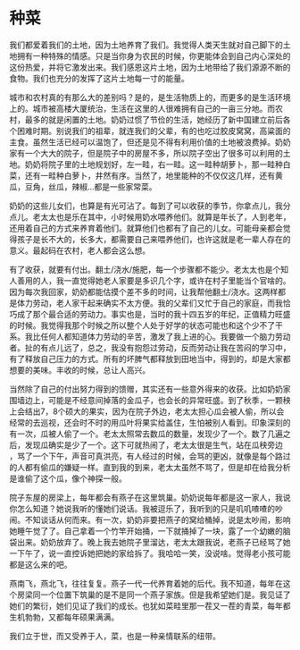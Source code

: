# 种菜

我们都爱着我们的土地，因为土地养育了我们。我觉得人类天生就对自己脚下的土地拥有一种特殊的情感。只是当你身为农民的时候，你更能体会到自己内心深处的这份热爱，并将它激发出来。我们感恩这片土地，因为土地带给了我们源源不断的食物。我们也充分的发挥了这片土地每一寸的能量。

城市和农村真的有那么大的差别吗？是的，是生活物质上的，而更多的是生活环境上的。城市被高楼大厦统治，生活在这里的人很难拥有自己的一亩三分地。而农村，最多的就是闲置的土地。奶奶过惯了节俭的生活，她经历了新中国建立前后各个困难时期。别说我们的祖辈，就连我们的父辈，有的也吃过胶皮窝窝，高粱面的主食。虽然生活已经可以温饱了，但还是见不得有利用价值的土地被浪费掉。奶奶家有一个大大的院子，但是院子中的房屋不多，所以院子空出了很多可以利用的土地。奶奶将院子里的土地规划好，左一畦，右一畦。这一畦种胡萝卜，那一畦种白菜，还有一畦种白萝卜，井然有序。当然了，地里能种的不仅仅这几样，还有黄瓜，豆角，丝瓜，辣椒...都是一些家常菜。

奶奶的这些儿女们，也算是有光可沾了。每到了可以收获的季节，你拿点儿，我分点儿。老太太也是乐在其中，小时候用奶水喂养他们。就算是年长了，人到老年，还用着自己的方式来养育着他们。就算他们也都有了自己的儿女。可能母亲都会觉得孩子是长不大的，长多大，都需要自己来喂养他们，也许这就是老一辈人存在的意义。最起码在农村，老人都会这么想。

有了收获，就要有付出。翻土/浇水/施肥，每一个步骤都不能少。老太太也是个知人善用的人，我一直觉得她老人家要是多识几个字，或许在村子里能当个官啥的。因为每次我回家，奶奶都能估摸个差不多的时间，让我帮他翻土/浇水。这两样都是体力劳动，老人家干起来确实不太方便。我的父辈们又忙于自己的家庭，而我恰巧成了那个最合适的劳动力。事实也是，当时的我十四五岁的年纪，正值精力旺盛的时候。我觉得我那个时候之所以整个人处于好学的状态可能也和这个少不了干系。我比任何人都知道体力劳动的辛苦，激发了我上进的心。我要做一个脑力劳动者。扯的有点儿远了，总之，我没有抱怨过劳动，反而劳动让我在苦闷的学习中，有了释放自己压力的方式。所有的坏脾气都释放到田地当中，得到的，却是大家都想要的美味。丰收的时候，总让人高兴。

当然除了自己的付出努力得到的馈赠，其实还有一些意外得来的收获。比如奶奶家围墙边上，可能是不经意间掉落的金瓜子，也会长的异常旺盛。到了秋季，一颗秧上会结出7，8个硕大的果实，因为在院子外边，老太太担心瓜会被人偷，所以会经常的去巡视，还会时不时的用瓜叶将果实给盖住，生怕被别人看到。印象深刻的有一次，瓜被人偷了一个。老太太照常去数瓜的数量，发现少了一个。数了几遍之后，发现瓜确实是少了一个。这下可就热闹了，老太太很是生气，站在瓜秧旁边 ，骂了一个下午，声音可真洪亮，有人经过的时候，会骂的更凶，就像是每个路过的人都有偷瓜的嫌疑一样。直到我的到来，老太太虽然不骂了，但是却在给我分析是谁偷了这个瓜，像个神探一般。

院子东屋的房梁上，每年都会有燕子在这里筑巢。奶奶说每年都是这一家人，我说你怎么知道？她说我听的懂她们说话。我被逗乐了，我听到的只是叽叽喳喳的吵闹。不知谈话从何而来。有一次，奶奶非要把燕子的窝给桶掉，说是太吵闹，影响她睡午觉了了。自己拿着一个竹竿开始捅，一下就捅掉了一块，露了一个幼嫩的脑袋出来。奶奶放弃了。晚上我去她院子里溜达，老太太跟我说，老燕子已经骂了她一下午了，说一直控诉她把她的家给拆了。我哈哈一笑，没说啥。觉得老小孩可能都是这么来的吧。

燕南飞，燕北飞，往往复复。燕子一代一代养育着她的后代。我不知道，每年在这个房梁同一个位置下筑巢的是不是同一个燕子家族。但是我希望她们是。我见证了她们的繁衍，她们见证了我们的成长。也犹如菜畦里那一茬又一茬的青菜，每年都生机勃勃，又都每年硕果满满。

我们立于世，而又受养于人，菜，也是一种亲情联系的纽带。